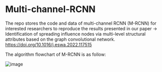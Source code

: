 # Multi-channel-RCNN
The repo stores the code and data of multi-channel RCNN (M-RCNN) for interested researchers to reproduce the results presented in our paper -> Identification of spreading influence nodes via multi-level structural attributes based on the graph convolutional network. https://doi.org/10.1016/j.eswa.2022.117515 

The algorithm flowchart of M-RCNN is as follow:

![image](https://user-images.githubusercontent.com/67104283/168262812-e17e9a9b-d097-42d8-b590-85c5215f83e3.png)

